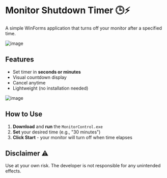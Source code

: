 # Monitor Shutdown Timer 🕒⚡

A simple WinForms application that turns off your monitor after a specified time.

![image](https://github.com/user-attachments/assets/7ae323db-f824-4a2e-8254-7466f98c60c6)


## Features 
- Set timer in **seconds or minutes**
- Visual countdown display
- Cancel anytime
- Lightweight (no installation needed)


![image](https://github.com/user-attachments/assets/b37e6ff2-c3df-43c5-a414-225b130a64a6)


## How to Use 
1. **Download** and **run** the  `MonitorControl.exe`
2. **Set** your desired time (e.g., "30 minutes")
3. **Click Start** - your monitor will turn off when time elapses

## Disclaimer ⚠
Use at your own risk. The developer is not responsible for any unintended effects.
